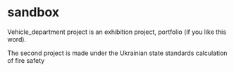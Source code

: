 # sandbox
Vehicle_department project is an exhibition project, portfolio (if you like this word).

The second project is made under the Ukrainian state standards calculation of fire safety
